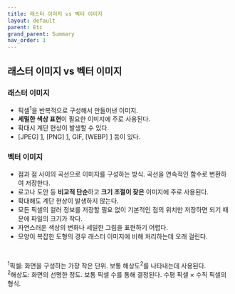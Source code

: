 ```yaml
---
title: 래스터 이미지 vs 벡터 이미지
layout: default
parent: Etc
grand_parent: Summary
nav_order: 1
---
```


## 래스터 이미지 vs 벡터 이미지
### 래스터 이미지
- 픽셀<sup>1</sup>을 반복적으로 구성해서 만들어낸 이미지.<br/>
- **세밀한 색상 표현**이 필요한 이미지에 주로 사용된다.<br/>
- 확대시 계단 현상이 발생할 수 있다.<br/>
- [JPEG] [1], [PNG] [1], GIF, [WEBP] [1] 등이 있다.<br/>

### 벡터 이미지
- 점과 점 사이의 곡선으로 이미지를 구성하는 방식. 곡선을 연속적인 함수로 변환하여 저장한다.<br/>
- 로고나 도안 등 **비교적 단순**하고 **크기 조절이 잦은** 이미지에 주로 사용된다.<br/>
- 확대해도 계단 현상이 발생하지 않는다.<br/>
- 모든 픽셀의 컬러 정보를 저장할 필요 없이 기본적인 점의 위치만 저장하면 되기 때문에 파일의 크기가 작다.<br/>
- 자연스러운 색상의 변화나 세밀한 그림을 표현하기 어렵다.<br/>
- 모양이 복잡한 도형의 경우 래스터 이미지에 비해 처리하는데 오래 걸린다.<br/>

<br/>

<sup>1</sup>픽셀: 화면을 구성하는 가장 작은 단위. 보통 해상도<sup>2</sup>를 나타내는데 사용된다.<br/>
<sup>2</sup>해상도: 화면의 선명한 정도. 보통 픽셀 수를 통해 결정된다. 수평 픽셀 × 수직 픽셀의 형식.<br/>

[1]: image%20format.html